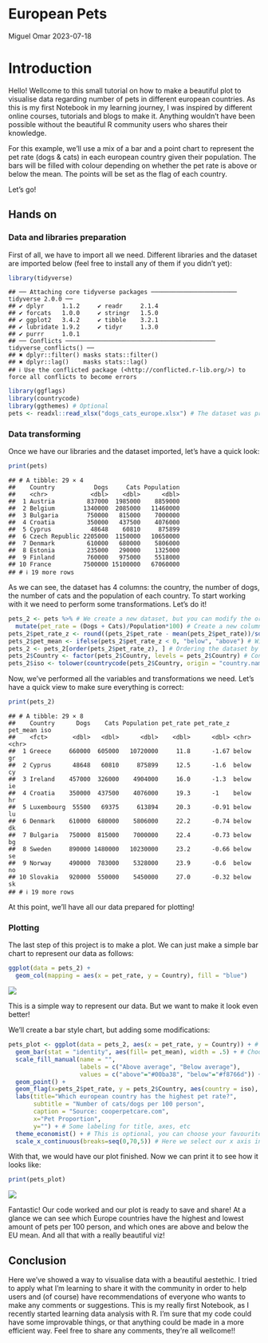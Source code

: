 European Pets
================
Miguel Omar
2023-07-18

# Introduction

Hello! Wellcome to this small tutorial on how to make a beautiful plot
to visualise data regarding number of pets in different european
countries. As this is my first Notebook in my learning journey, I was
inspired by different online courses, tutorials and blogs to make it.
Anything wouldn’t have been possible without the beautiful R community
users who shares their knowledge.

For this example, we’ll use a mix of a bar and a point chart to
represent the pet rate (dogs & cats) in each european country given
their population. The bars will be filled with colour depending on
whether the pet rate is above or below the mean. The points will be set
as the flag of each country.

Let’s go!

## Hands on

### Data and libraries preparation

First of all, we have to import all we need. Different libraries and the
dataset are imported below (feel free to install any of them if you
didn’t yet):

``` r
library(tidyverse)
```

    ## ── Attaching core tidyverse packages ──────────────────────── tidyverse 2.0.0 ──
    ## ✔ dplyr     1.1.2     ✔ readr     2.1.4
    ## ✔ forcats   1.0.0     ✔ stringr   1.5.0
    ## ✔ ggplot2   3.4.2     ✔ tibble    3.2.1
    ## ✔ lubridate 1.9.2     ✔ tidyr     1.3.0
    ## ✔ purrr     1.0.1     
    ## ── Conflicts ────────────────────────────────────────── tidyverse_conflicts() ──
    ## ✖ dplyr::filter() masks stats::filter()
    ## ✖ dplyr::lag()    masks stats::lag()
    ## ℹ Use the conflicted package (<http://conflicted.r-lib.org/>) to force all conflicts to become errors

``` r
library(ggflags)
library(countrycode)
library(ggthemes) # Optional
pets <- readxl::read_xlsx("dogs_cats_europe.xlsx") # The dataset was previously cleaned. Data was obtained from cooperpetcare.com
```

### Data transforming

Once we have our libraries and the dataset imported, let’s have a quick
look:

``` r
print(pets)
```

    ## # A tibble: 29 × 4
    ##    Country           Dogs     Cats Population
    ##    <chr>            <dbl>    <dbl>      <dbl>
    ##  1 Austria         837000  1985000    8859000
    ##  2 Belgium        1340000  2085000   11460000
    ##  3 Bulgaria        750000   815000    7000000
    ##  4 Croatia         350000   437500    4076000
    ##  5 Cyprus           48648    60810     875899
    ##  6 Czech Republic 2205000  1150000   10650000
    ##  7 Denmark         610000   680000    5806000
    ##  8 Estonia         235000   290000    1325000
    ##  9 Finland         760000   975000    5518000
    ## 10 France         7500000 15100000   67060000
    ## # ℹ 19 more rows

As we can see, the dataset has 4 columns: the country, the number of
dogs, the number of cats and the population of each country. To start
working with it we need to perform some transformations. Let’s do it!

``` r
pets_2 <- pets %>% # We create a new dataset, but you can modify the original
  mutate(pet_rate = (Dogs + Cats)/Population*100) # Create a new column to calculate the pet proportion
pets_2$pet_rate_z <- round((pets_2$pet_rate - mean(pets_2$pet_rate))/sd(pets_2$pet_rate), 2) # We create a new variable with the Z-Score. Z-Score has mean = 0, so you'll understand the next step
pets_2$pet_mean <- ifelse(pets_2$pet_rate_z < 0, "below", "above") # With the Z-Score, we set a new column to tag each country regarding whether its pet rate is above or below the mean
pets_2 <- pets_2[order(pets_2$pet_rate_z), ] # Ordering the dataset by Z-Score
pets_2$Country <- factor(pets_2$Country, levels = pets_2$Country) # Converting the Country column to a factor to maintain the order while plotting
pets_2$iso <- tolower(countrycode(pets_2$Country, origin = "country.name", destination = 'iso2c')) # Creating a new variable with the ISO codes of each country. This step is important to create the flag points
```

Now, we’ve performed all the variables and transformations we need.
Let’s have a quick view to make sure everything is correct:

``` r
print(pets_2)
```

    ## # A tibble: 29 × 8
    ##    Country      Dogs    Cats Population pet_rate pet_rate_z pet_mean iso  
    ##    <fct>       <dbl>   <dbl>      <dbl>    <dbl>      <dbl> <chr>    <chr>
    ##  1 Greece     660000  605000   10720000     11.8      -1.67 below    gr   
    ##  2 Cyprus      48648   60810     875899     12.5      -1.6  below    cy   
    ##  3 Ireland    457000  326000    4904000     16.0      -1.3  below    ie   
    ##  4 Croatia    350000  437500    4076000     19.3      -1    below    hr   
    ##  5 Luxembourg  55500   69375     613894     20.3      -0.91 below    lu   
    ##  6 Denmark    610000  680000    5806000     22.2      -0.74 below    dk   
    ##  7 Bulgaria   750000  815000    7000000     22.4      -0.73 below    bg   
    ##  8 Sweden     890000 1480000   10230000     23.2      -0.66 below    se   
    ##  9 Norway     490000  783000    5328000     23.9      -0.6  below    no   
    ## 10 Slovakia   920000  550000    5450000     27.0      -0.32 below    sk   
    ## # ℹ 19 more rows

At this point, we’ll have all our data prepared for plotting!

### Plotting

The last step of this project is to make a plot. We can just make a
simple bar chart to represent our data as follows:

``` r
ggplot(data = pets_2) +
  geom_col(mapping = aes(x = pet_rate, y = Country), fill = "blue")
```

![](Europe_Pets_Markdown_files/figure-gfm/unnamed-chunk-5-1.png)<!-- -->

This is a simple way to represent our data. But we want to make it look
even better!

We’ll create a bar style chart, but adding some modifications:

``` r
pets_plot <- ggplot(data = pets_2, aes(x = pet_rate, y = Country)) + # Calling the ggplot and assign it to a variable, choosing our x and y axes
  geom_bar(stat = "identity", aes(fill= pet_mean), width = .5) + # Choosing the bar plot, coloured by our pet_mean status (above or below)
  scale_fill_manual(name = "",
                    labels = c("Above average", "Below average"), 
                    values = c("above"="#00ba38", "below"="#f8766d")) + # Here we set a color to each pet_mean status, so above the mean will be green and below red
  geom_point() +
  geom_flag(x=pets_2$pet_rate, y = pets_2$Country, aes(country = iso), size = 7) + # With the geom_point we call the flag geom. Same x and y axes, and in the aestethics we assign our ISO variable to country to generate our flags
  labs(title="Which european country has the highest pet rate?",
       subtitle = "Number of cats/dogs per 100 person",
       caption = "Source: cooperpetcare.com",
       x="Pet Proportion",
       y="") + # Some labeling for title, axes, etc
  theme_economist() + # This is optional, you can choose your favourite theme!
  scale_x_continuous(breaks=seq(0,70,5)) # Here we select our x axis intervals, from 0 to 70 in steps of 5
```

With that, we would have our plot finished. Now we can print it to see
how it looks like:

``` r
print(pets_plot)
```

![](Europe_Pets_Markdown_files/figure-gfm/unnamed-chunk-7-1.png)<!-- -->

Fantastic! Our code worked and our plot is ready to save and share! At a
glance we can see which Europe countries have the highest and lowest
amount of pets per 100 person, and which ones are above and below the EU
mean. And all that with a really beautiful viz!

## Conclusion

Here we’ve showed a way to visualise data with a beautiful aestethic. I
tried to apply what I’m learning to share it with the community in order
to help users and (of course) have recommendations of everyone who wants
to make any comments or suggestions. This is my really first Notebook,
as I recently started learning data analysis with R. I’m sure that my
code could have some improvable things, or that anything could be made
in a more efficient way. Feel free to share any comments, they’re all
wellcome!!
